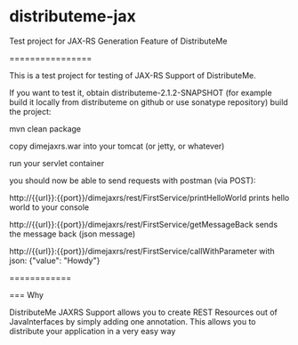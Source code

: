 distributeme-jax
================

Test project for JAX-RS Generation Feature of DistributeMe


================

This is a test project for testing of JAX-RS Support of DistributeMe.  

If you want to test it, obtain distributeme-2.1.2-SNAPSHOT (for example build it locally from distributeme on github or use sonatype repository)
build the project: 

mvn clean package  

copy dimejaxrs.war into your tomcat (or jetty, or whatever)  

run your servlet container    

you should now be able to send requests with postman (via POST):  

http://{{url}}:{{port}}/dimejaxrs/rest/FirstService/printHelloWorld
prints hello world to your console  


http://{{url}}:{{port}}/dimejaxrs/rest/FirstService/getMessageBack
sends the message back (json message)

http://{{url}}:{{port}}/dimejaxrs/rest/FirstService/callWithParameter
with json:
{"value": "Howdy"}

============

=== Why

DistributeMe JAXRS Support allows you to create REST Resources out of JavaInterfaces by simply adding one annotation. This allows you to distribute your application in a very easy way


